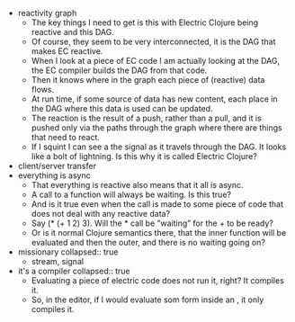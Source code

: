 - reactivity graph
	- The key things I need to get is this with Electric Clojure being reactive and this DAG.
	- Of course, they seem to be very interconnected, it is the DAG that makes EC reactive.
	- When I look at a piece of EC code I am actually looking at the DAG, the EC compiler builds the DAG from that code.
	- Then it knows where in the graph each piece of (reactive) data flows.
	- At run time, if some source of data has new content, each place in the DAG where this data is used can be updated.
	- The reaction is the result of a push, rather than a pull, and it is pushed only via the paths through the graph where there are things that need to react.
	- If I squint I can see a the signal as it travels through the DAG. It looks like a bolt of lightning. Is this why it is called Electric Clojure?
- client/server transfer
- everything is async
	- That everything is reactive also means that it all is async.
	- A call to a function will always be waiting. Is this true?
	- And is it true even when the call is made to some piece of code that does not deal with any reactive data?
	- Say (* (+ 1 2) 3). Will the * call be ”waiting” for the + to be ready?
	- Or is it normal Clojure semantics there, that the inner function will be evaluated and then the outer, and there is no waiting going on?
- missionary
  collapsed:: true
	- stream, signal
- it's a compiler
  collapsed:: true
	- Evaluating a piece of electric code does not run it, right? It compiles it.
	- So, in the editor, if I would evaluate som form inside an , it only compiles it.